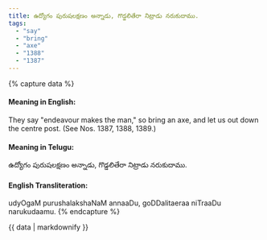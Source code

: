 ```yaml
---
title: ఉద్యోగం పురుషలక్షణం అన్నాడు, గొడ్డలితేరా నిట్రాడు నరుకుదాము.
tags:
  - "say"
  - "bring"
  - "axe"
  - "1388"
  - "1387"
---
```


{% capture data %}
#### Meaning in English:
They say "endeavour makes the man," so bring an axe, and let us out down the centre post.
(See Nos. 1387, 1388, 1389.)

#### Meaning in Telugu:
ఉద్యోగం పురుషలక్షణం అన్నాడు, గొడ్డలితేరా నిట్రాడు నరుకుదాము.

#### English Transliteration:
udyOgaM purushalakshaNaM annaaDu, goDDalitaeraa niTraaDu narukudaamu.
{% endcapture %}

<div class="notice">{{ data | markdownify }}</div>

